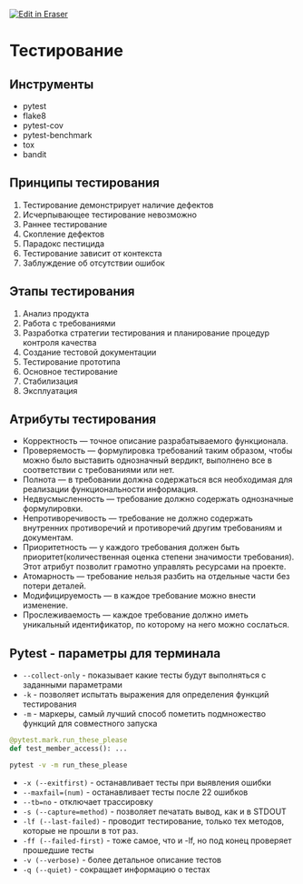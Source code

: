 <p><a target="_blank" href="https://app.eraser.io/workspace/Tkpx8G9lFkbhNTtQ0K9v" id="edit-in-eraser-github-link"><img alt="Edit in Eraser" src="https://firebasestorage.googleapis.com/v0/b/second-petal-295822.appspot.com/o/images%2Fgithub%2FOpen%20in%20Eraser.svg?alt=media&amp;token=968381c8-a7e7-472a-8ed6-4a6626da5501"></a></p>

# Тестирование
## Инструменты
- pytest
- flake8
- pytest-cov
- pytest-benchmark
- tox
- bandit
## Принципы тестирования
1. Тестирование демонстрирует наличие дефектов
2. Исчерпывающее тестирование невозможно
3. Раннее тестирование
4. Скопление дефектов
5. Парадокс пестицида
6. Тестирование зависит от контекста
7. Заблуждение об отсутствии ошибок
## Этапы тестирования
1. Анализ продукта
2. Работа с требованиями
3. Разработка стратегии тестирования и планирование процедур контроля качества
4. Создание тестовой документации
5. Тестирование прототипа
6. Основное тестирование
7. Стабилизация
8. Эксплуатация
## Атрибуты тестирования
- Корректность — точное описание разрабатываемого функционала.
- Проверяемость — формулировка требований таким образом, чтобы можно было выставить однозначный вердикт, выполнено все в соответствии с требованиями или нет.
- Полнота — в требовании должна содержаться вся необходимая для реализации функциональности информация.
- Недвусмысленность — требование должно содержать однозначные формулировки.
- Непротиворечивость — требование не должно содержать внутренних противоречий и противоречий другим требованиям и документам.
- Приоритетность — у каждого требования должен быть приоритет(количественная оценка степени значимости требования). Этот атрибут позволит грамотно управлять ресурсами на проекте.
- Атомарность — требование нельзя разбить на отдельные части без потери деталей.
- Модифицируемость — в каждое требование можно внести изменение.
- Прослеживаемость — каждое требование должно иметь уникальный идентификатор, по которому на него можно сослаться.
## Pytest - параметры для терминала
- `--collect-only`  - показывает какие тесты будут выполняться с заданными параметрами
- `-k`  - позволяет испытать выражения для определения функций тестирования
- `-m`  - маркеры, самый лучший способ пометить подмножество функций для совместного запуска
```python
@pytest.mark.run_these_please
def test_member_access(): ...
```
```bash
pytest -v -m run_these_please
```
- `-x (--exitfirst)`  - останавливает тесты при выявления ошибки
- `--maxfail=(num)`  - останавливает тесты после 22 ошибков
- `--tb=no`  - отключает трассировку
- `-s (--capture=method)`  - позволяет печатать вывод, как и в STDOUT
- `-lf (--last-failed)`  - проводит тестирование, только тех методов, которые не прошли в тот раз.
- `-ff (--failed-first)`  - тоже самое, что и -lf, но под конец проверяет прошедшие тесты
- `-v (--verbose)`  - более детальное описание тестов
- `-q (--quiet)`  - сокращает информацию о тестах




<!--- Eraser file: https://app.eraser.io/workspace/Tkpx8G9lFkbhNTtQ0K9v --->